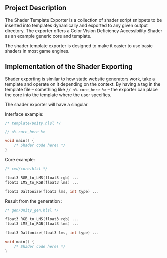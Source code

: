 ## Project Description
The Shader Template Exporter is a collection of shader script snippets to be inserted into templates dynamically and exported to any given output directory. The exporter offers a Color Vision Deficiency Accessibility Shader as an example generic core and template.  

The shader template exporter is designed to make it easier to use basic shaders in most game engines.

## Implementation of the Shader Exporting
Shader exporting is similar to how static website generators work, take a template and operate on it depending on the context. By having a tag in the template file – something like `// <% core_here %>` – the exporter can place the core into the template where the user specifies.

The shader exporter will have a singular 

Interface example:
```C
/* template/Unity.hlsl */

// <% core_here %>

void main() {
	/* Shader code here! */
}
```

Core example:
```c
/* cvd/core.hlsl */

float3 RGB_to_LMS(float3 rgb) ...
float3 LMS_to_RGB(float3 lms) ...

float3 Daltonize(float3 lms, int type) ...
```

Result from the generation :
```C
/* gen/Unity_gen.hlsl */

float3 RGB_to_LMS(float3 rgb) ...
float3 LMS_to_RGB(float3 lms) ...

float3 Daltonize(float3 lms, int type) ...

void main() {
	/* Shader code here! */
}
```
